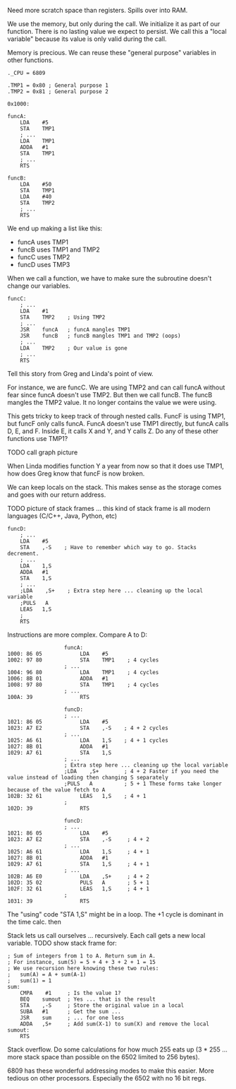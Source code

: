 Need more scratch space than registers. Spills over into RAM.

We use the memory, but only during the call. We initialize it as part of our function.
There is no lasting value we expect to persist. We call this a "local variable" because
its value is only valid during the call. 

Memory is precious. We can reuse these "general purpose" variables in other functions.

```
._CPU = 6809

.TMP1 = 0x80 ; General purpose 1
.TMP2 = 0x81 ; General purpose 2

0x1000:

funcA:
    LDA    #5
    STA    TMP1
    ; ...
    LDA    TMP1
    ADDA   #1
    STA    TMP1
    ; ...
    RTS

funcB:
    LDA    #50
    STA    TMP1
    LDA    #40
    STA    TMP2
    ; ...
    RTS
```

We end up making a list like this:
  - funcA uses TMP1
  - funcB uses TMP1 and TMP2
  - funcC uses TMP2
  - funcD uses TMP3
  
When we call a function, we have to make sure the subroutine doesn't change our variables.

```
funcC:
    ; ...
    LDA    #1
    STA    TMP2    ; Using TMP2
    ; ...
    JSR    funcA   ; funcA mangles TMP1
    JSR    funcB   ; funcB mangles TMP1 and TMP2 (oops)
    ; ...
    LDA    TMP2    ; Our value is gone
    ; ...
    RTS
```

Tell this story from Greg and Linda's point of view.

For instance, we are funcC. We are using TMP2 and can call funcA without fear since funcA doesn't use TMP2. But
then we call funcB. The funcB mangles the TMP2 value. It no longer contains the value we were using.

This gets tricky to keep track of through nested calls. FuncF is using TMP1, but funcF only calls funcA. FuncA doesn't 
use TMP1 directly, but funcA calls D, E, and F. Inside E, it calls X and Y, and Y calls Z. Do any of these
other functions use TMP1?

TODO call graph picture

When Linda modifies function Y a year from now so that it does use TMP1, how does Greg know that funcF is now broken.

We can keep locals on the stack. This makes sense as the storage comes and goes with our return address.

TODO picture of stack frames ... this kind of stack frame is all modern languages (C/C++, Java, Python, etc)

```
funcD:
    ; ...
    LDA    #5
    STA    ,-S    ; Have to remember which way to go. Stacks decrement.
    ; ...
    LDA    1,S
    ADDA   #1
    STA    1,S
    ; ...
    ;LDA    ,S+    ; Extra step here ... cleaning up the local variable
    ;PULS   A
    LEAS   1,S
    ;
    RTS
```

Instructions are more complex. Compare A to D:

```
                  funcA:
1000: 86 05            LDA    #5
1002: 97 80            STA    TMP1    ; 4 cycles
                  ; ...
1004: 96 80            LDA    TMP1    ; 4 cycles
1006: 8B 01            ADDA   #1
1008: 97 80            STA    TMP1    ; 4 cycles
                  ; ...
100A: 39               RTS

                  funcD:
                  ; ...
1021: 86 05            LDA    #5
1023: A7 E2            STA    ,-S    ; 4 + 2 cycles
                  ; ...
1025: A6 61            LDA    1,S    ; 4 + 1 cycles
1027: 8B 01            ADDA   #1
1029: A7 61            STA    1,S
                  ; ...
                  ; Extra step here ... cleaning up the local variable
                  ;LDA    ,S+        ; 4 + 2 Faster if you need the value instead of loading then changing S separately
                  ;PULS   A          ; 5 + 1 These forms take longer because of the value fetch to A
102B: 32 61            LEAS   1,S    ; 4 + 1
                  ;
102D: 39               RTS
                  
                  funcD:
                  ; ...
1021: 86 05            LDA    #5
1023: A7 E2            STA    ,-S     ; 4 + 2
                  ; ...
1025: A6 61            LDA    1,S     ; 4 + 1
1027: 8B 01            ADDA   #1
1029: A7 61            STA    1,S     ; 4 + 1
                  ; ...
102B: A6 E0            LDA    ,S+     ; 4 + 2
102D: 35 02            PULS   A       ; 5 + 1
102F: 32 61            LEAS   1,S     ; 4 + 1
                  ;
1031: 39               RTS
```

The "using" code "STA 1,S" might be in a loop. The +1 cycle is dominant in the time calc. then

Stack lets us call ourselves ... recursively. Each call gets a new local variable. TODO show stack frame for:

```
; Sum of integers from 1 to A. Return sum in A.
; For instance, sum(5) = 5 + 4 + 3 + 2 + 1 = 15
; We use recursion here knowing these two rules:
;   sum(A) = A + sum(A-1)
;   sum(1) = 1
sum:
    CMPA    #1     ; Is the value 1?
    BEQ    sumout  ; Yes ... that is the result
    STA    ,-S     ; Store the original value in a local
    SUBA   #1      ; Get the sum ...
    JSR    sum     ; ... for one less
    ADDA   ,S+     ; Add sum(X-1) to sum(X) and remove the local
sumout:
    RTS
```

Stack overflow. Do some calculations for how much 255 eats up (3 * 255 ... more stack space than possible on the 6502 limited to 256 bytes).

6809 has these wonderful addressing modes to make this easier. More tedious on other processors. Especially the 6502 with no 16 bit regs.
